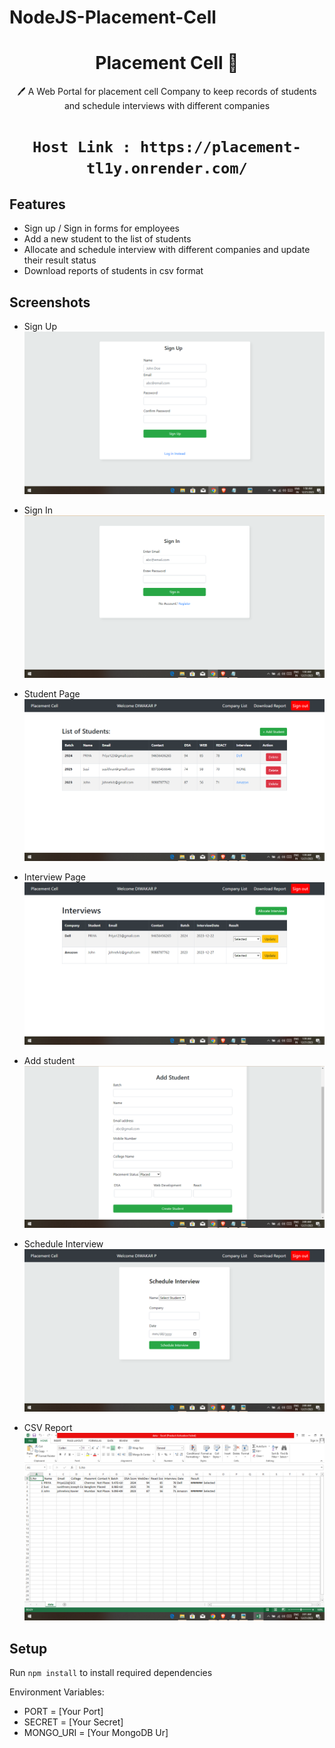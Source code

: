 # NodeJS-Placement-Cell
 <h1 align="center">Placement Cell  📝</h1> 
<p align="center">
 🖊️ A Web Portal for placement cell Company to keep records of students and schedule interviews with different companies <br>
 
</p>

<h1 align="center">

`Host Link : https://placement-tl1y.onrender.com/`

</h1>

## Features

- Sign up / Sign in forms for employees
- Add a new student to the list of students
- Allocate and schedule interview with different companies and update their result status
- Download reports of students in csv format

## Screenshots

- Sign Up
  ![Sign-Up](./images/2.PNG)

- Sign In
  ![Sign-In](./images/1.PNG)

- Student Page
  ![Student-Page](./images/3.PNG)

- Interview Page
  ![Interview-Page](./images/4.PNG)

- Add student
  ![Add-Student](./images/5.PNG)

- Schedule Interview
  ![Interview](./images/6.PNG)

- CSV Report
  ![Report](./images/7.PNG)

## Setup

Run `npm install` to install required dependencies

Environment Variables:

- PORT = [Your Port]
- SECRET = [Your Secret]
- MONGO_URI = [Your MongoDB Ur]
